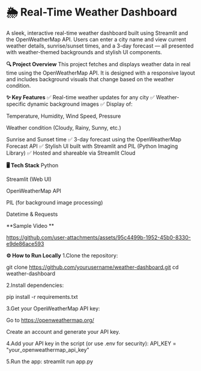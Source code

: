 # 🌦️ Real-Time Weather Dashboard
A sleek, interactive real-time weather dashboard built using Streamlit and the OpenWeatherMap API. Users can enter a city name and view current weather details, sunrise/sunset times, and a 3-day forecast — all presented with weather-themed backgrounds and stylish UI components.

**🔍 Project Overview**
This project fetches and displays weather data in real time using the OpenWeatherMap API. It is designed with a responsive layout and includes background visuals that change based on the weather condition.

**✨ Key Features**
✅ Real-time weather updates for any city
✅ Weather-specific dynamic background images
✅ Display of:

Temperature, Humidity, Wind Speed, Pressure

Weather condition (Cloudy, Rainy, Sunny, etc.)

Sunrise and Sunset time
✅ 3-day forecast using the OpenWeatherMap Forecast API
✅ Stylish UI built with Streamlit and PIL (Python Imaging Library)
✅ Hosted and shareable via Streamlit Cloud

**🖥️ Tech Stack**
Python

Streamlit (Web UI)

OpenWeatherMap API

PIL (for background image processing)

Datetime & Requests

**Sample Video **



https://github.com/user-attachments/assets/95c4499b-1952-45b0-8330-e9de86ace593



**⚙️ How to Run Locally**
1.Clone the repository:

git clone https://github.com/yourusername/weather-dashboard.git
cd weather-dashboard


2.Install dependencies:

pip install -r requirements.txt

3.Get your OpenWeatherMap API key:

Go to https://openweathermap.org/

Create an account and generate your API key.

4.Add your API key in the script (or use .env for security):
API_KEY = "your_openweathermap_api_key"

5.Run the app:
streamlit run app.py
